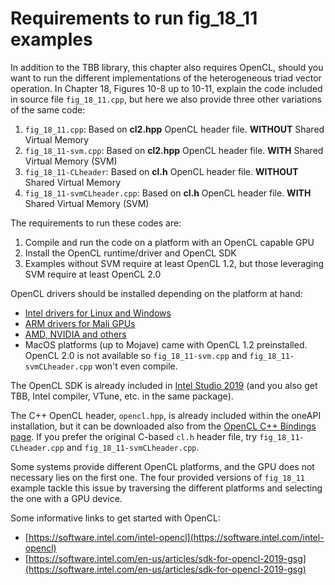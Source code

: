# Requirements to run fig_18_11 examples

In addition to the TBB library, this chapter also requires OpenCL, should you want to run the different implementations of the heterogeneous triad vector operation. In Chapter 18, Figures 10-8 up to 10-11, explain the code included in source file `fig_18_11.cpp`, but here we also provide three other variations of the same code:

1. `fig_18_11.cpp`: Based on **cl2.hpp** OpenCL header file. **WITHOUT** Shared Virtual Memory
2. `fig_18_11-svm.cpp`: Based on **cl2.hpp** OpenCL header file. **WITH** Shared Virtual Memory (SVM)
3. `fig_18_11-CLheader`: Based on **cl.h** OpenCL header file. **WITHOUT** Shared Virtual Memory
4. `fig_18_11-svmCLheader.cpp`: Based on **cl.h** OpenCL header file. **WITH** Shared Virtual Memory (SVM)

The requirements to run these codes are:

1. Compile and run the code on a platform with an OpenCL capable GPU
2. Install the OpenCL runtime/driver and OpenCL SDK
3. Examples without SVM require at least OpenCL 1.2, but those leveraging SVM require at least OpenCL 2.0

OpenCL drivers should be installed depending on the platform at hand:

- [Intel drivers for Linux and Windows](https://software.intel.com/en-us/articles/opencl-drivers)
- [ARM drivers for Mali GPUs](https://developer.arm.com/tools-and-software/graphics-and-gaming/mali-drivers)
- [AMD, NVIDIA and others](https://www.khronos.org/opencl/resources)
- MacOS platforms (up to Mojave) came with OpenCL 1.2 preinstalled. OpenCL 2.0 is not available so `fig_18_11-svm.cpp` and `fig_18_11-svmCLheader.cpp` won't even compile.

The OpenCL SDK is already included in [Intel Studio 2019](https://software.intel.com/en-us/system-studio) (and you also get TBB, Intel compiler, VTune, etc. in the same package).

The C++ OpenCL header, `opencl.hpp`, is already included within the oneAPI installation, but it can be downloaded also from the [OpenCL C++ Bindings page](https://github.com/KhronosGroup/OpenCL-CLHPP). If you prefer the original C-based `cl.h` header file, try `fig_18_11-CLheader.cpp` and `fig_18_11-svmCLheader.cpp`.

Some systems provide different OpenCL platforms, and the GPU does not necessary lies on the first one. The four provided versions of `fig_18_11` example tackle this issue by traversing the different platforms and selecting the one with a GPU device.

Some informative links to get started with OpenCL:

* [https://software.intel.com/intel-opencl](https://software.intel.com/intel-opencl)
* [https://software.intel.com/en-us/articles/sdk-for-opencl-2019-gsg](https://software.intel.com/en-us/articles/sdk-for-opencl-2019-gsg)

